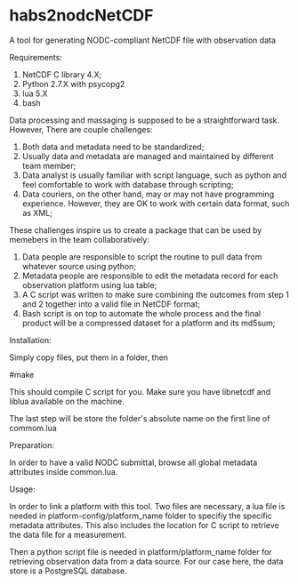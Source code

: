 # habs2nodcNetCDF
A tool for generating NODC-compliant NetCDF file with observation data

Requirements:
1. NetCDF C library 4.X;
2. Python 2.7.X with psycopg2
3. lua 5.X
4. bash

Data processing and massaging is supposed to be a straightforward task. However, There are couple challenges:

1. Both data and metadata need to be standardized;
2. Usually data and metadata are managed and maintained by different team member;
3. Data analyst is usually familiar with script language, such as python and feel comfortable to work with database through scripting;
4. Data couriers, on the other hand, may or may not have programming experience. However, they are OK to work with certain data format, such as XML;

These challenges inspire us to create a package that can be used by memebers in the team collaboratively:

1. Data people are responsible to script the routine to pull data from whatever source using python;
2. Metadata people are responsible to edit the metadata record for each observation platform using lua table;
3. A C script was written to make sure combining the outcomes from step 1 and 2 together into a valid file in NetCDF format;
4. Bash script is on top to automate the whole process and the final product will be a compressed dataset for a platform and its md5sum;

Installation:

Simply copy files, put them in a folder, then

#make

This should compile C script for you. Make sure you have libnetcdf and liblua available on the machine.

The last step will be store the folder's absolute name on the first line of commom.lua


Preparation:

In order to have a valid NODC submittal, browse all global metadata attributes inside common.lua.

Usage:

In order to link a platform with this tool. Two files are necessary, a lua file is needed in platform-config/platform_name folder to specifiy the specific
metadata attributes. This also includes the location for C script to retrieve the data file for a measurement.

Then a python script file is needed in platform/platform_name folder for retrieving observation data from a data source. For our case here, the data store is 
a PostgreSQL database.
 

